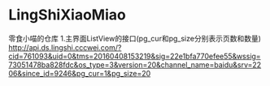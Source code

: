 # LingShiXiaoMiao
零食小喵的仓库
1.主界面ListView的接口(pg_cur和pg_size分别表示页数和数量)
http://api.ds.lingshi.cccwei.com/?cid=761093&uid=0&tms=20160408153219&sig=22e1bfa770efee55&wssig=73051478ba828fdc&os_type=3&version=20&channel_name=baidu&srv=2206&since_id=9246&pg_cur=1&pg_size=20
